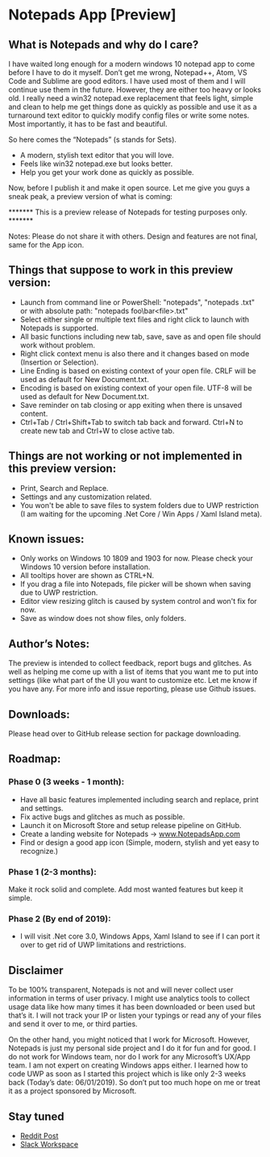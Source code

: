 # Notepads App [Preview]

## What is Notepads and why do I care?

I have waited long enough for a modern windows 10 notepad app to come before I have to do it myself. Don’t get me wrong, Notepad++, Atom, VS Code and Sublime are good editors. I have used most of them and I will continue use them in the future. However, they are either too heavy or looks old. I really need a win32 notepad.exe replacement that feels light, simple and clean to help me get things done as quickly as possible and use it as a turnaround text editor to quickly modify config files or write some notes. Most importantly, it has to be fast and beautiful. 

So here comes the “Notepads” (s stands for Sets).

* A modern, stylish text editor that you will love.
* Feels like win32 notepad.exe but looks better.
* Help you get your work done as quickly as possible.

Now, before I publish it and make it open source. Let me give you guys a sneak peak, a preview version of what is coming:

******* This is a preview release of Notepads for testing purposes only. *******

Notes: Please do not share it with others. Design and features are not final, same for the App icon.

## Things that suppose to work in this preview version:

* Launch from command line or PowerShell: "notepads", "notepads <file>.txt" or with absolute path: "notepads foo\bar\<file>.txt"
* Select either single or multiple text files and right click to launch with Notepads is supported.
* All basic functions including new tab, save, save as and open file should work without problem.
* Right click context menu is also there and it changes based on mode (Insertion or Selection).
* Line Ending is based on existing context of your open file. CRLF will be used as default for New Document.txt.
* Encoding is based on existing context of your open file. UTF-8 will be used as default for New Document.txt.
* Save reminder on tab closing or app exiting when there is unsaved content.
* Ctrl+Tab / Ctrl+Shift+Tab to switch tab back and forward. Ctrl+N to create new tab and Ctrl+W to close active tab.

## Things are not working or not implemented in this preview version:

* Print, Search and Replace.
* Settings and any customization related.
* You won't be able to save files to system folders due to UWP restriction (I am waiting for the upcoming .Net Core / Win Apps / Xaml Island meta).

## Known issues:

* Only works on Windows 10 1809 and 1903 for now. Please check your Windows 10 version before installation.
* All tooltips hover are shown as CTRL+N.
* If you drag a file into Notepads, file picker will be shown when saving due to UWP restriction.
* Editor view resizing glitch is caused by system control and won't fix for now.
* Save as window does not show files, only folders.

## Author’s Notes:

The preview is intended to collect feedback, report bugs and glitches. As well as helping me come up with a list of items that you want me to put into settings (like what part of the UI you want to customize etc. Let me know if you have any. For more info and issue reporting, please use Github issues.

## Downloads:

Please head over to GitHub release section for package downloading.

## Roadmap:

### Phase 0 (3 weeks - 1 month):

* Have all basic features implemented including search and replace, print and settings.
* Fix active bugs and glitches as much as possible.
* Launch it on Microsoft Store and setup release pipeline on GitHub.
* Create a landing website for Notepads -> www.NotepadsApp.com
* Find or design a good app icon (Simple, modern, stylish and yet easy to recognize.)

### Phase 1 (2-3 months):

Make it rock solid and complete. Add most wanted features but keep it simple. 

### Phase 2 (By end of 2019):

* I will visit .Net core 3.0, Windows Apps, Xaml Island to see if I can port it over to get rid of UWP limitations and restrictions.

## Disclaimer

To be 100% transparent, Notepads is not and will never collect user information in terms of user privacy. I might use analytics tools to collect usage data like how many times it has been downloaded or been used but that’s it. I will not track your IP or listen your typings or read any of your files and send it over to me, or third parties.

On the other hand, you might noticed that I work for Microsoft. However, Notepads is just my personal side project and I do it for fun and for good. I do not work for Windows team, nor do I work for any Microsoft’s UX/App team. I am not expert on creating Windows apps either. I learned how to code UWP as soon as I started this project which is like only 2-3 weeks back (Today’s date: 06/01/2019). So don’t put too much hope on me or treat it as a project sponsored by Microsoft.

## Stay tuned

* [Reddit Post](https://www.reddit.com/r/Windows10/comments/btx5qs/my_design_implementation_of_modern_fluent_notepad/)
* [Slack Workspace](https://join.slack.com/t/notepadsworkspace/shared_invite/enQtNjU0NTgyNjYxMTU4LTVhZmJjMGMzNDEzY2Q1ZDFjOTgxMjlhZTk3MzNlNWE3NWEyZjUzMjFmZTA0ZTY3YTgzYzg3N2JjNWQxMGUxYzM)
